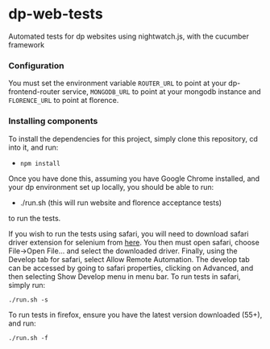 # dp-web-tests

Automated tests for dp websites using nightwatch.js, with the cucumber framework

### Configuration

You must set the environment variable `ROUTER_URL` to point at your dp-frontend-router
service, `MONGODB_URL` to point at your mongodb instance and `FLORENCE_URL` to point at florence.

### Installing components

To install the dependencies for this project, simply clone this repository, cd into
it, and run:

- `npm install`

Once you have done this, assuming you have Google Chrome installed, and your dp
environment set up locally, you should be able to run:

- ./run.sh (this will run website and florence acceptance tests)

to run the tests.

If you wish to run the tests using safari, you will need to download safari driver
extension for selenium from [here](http://selenium-release.storage.googleapis.com/2.48/SafariDriver.safariextz).
You then must open safari, choose File->Open File... and select the downloaded
driver. Finally, using the Develop tab for safari, select Allow Remote Automation.
The develop tab can be accessed by going to safari properties, clicking on
Advanced, and then selecting Show Develop menu in menu bar. To run tests in safari,
simply run:

`./run.sh -s`

To run tests in firefox, ensure you have the latest version downloaded (55+), and 
run:

`./run.sh -f`